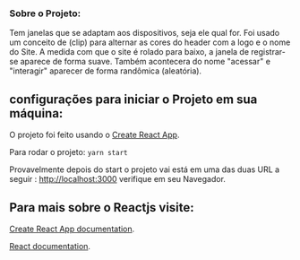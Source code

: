 ### Sobre o Projeto:

Tem janelas que se adaptam aos dispositivos, seja ele qual for.
Foi usado um conceito de (clip) para alternar as cores do header com a logo e o nome do Site.
A medida com que o site é rolado para baixo, a janela de registrar-se aparece de forma suave.
Também acontecera do nome "acessar" e "interagir" aparecer de forma randômica (aleatória).

## configurações para iniciar o Projeto em sua máquina:

O projeto foi feito usando o [Create React App](https://github.com/facebook/create-react-app).


Para rodar o projeto:  `yarn start`

Provavelmente depois do start o projeto vai está em uma das duas URL a seguir : [http://localhost:3000](http://localhost:3000) verifique em seu Navegador.



## Para mais sobre o Reactjs visite:

 [Create React App documentation](https://facebook.github.io/create-react-app/docs/getting-started).

 [React documentation](https://reactjs.org/).
